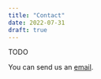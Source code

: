 ```yaml
---
title: "Contact"
date: 2022-07-31
draft: true
---
```


TODO

You can send us an [email](https://www.es.tu-darmstadt.de/forschung/meta-modeling-model-transformations/emoflon#c2590).
